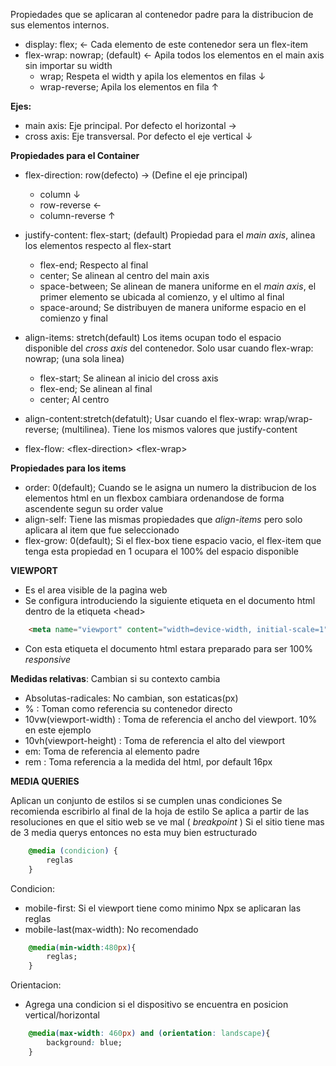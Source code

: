 Propiedades que se aplicaran al contenedor padre para la distribucion de sus elementos internos.
- display: flex;  <- Cada elemento de este contenedor sera un flex-item
- flex-wrap: nowrap; (default)  <- Apila todos los elementos en el main axis sin importar su width
	- wrap; Respeta el width y apila los elementos en filas ↓
	- wrap-reverse; Apila los elementos en fila ↑

**Ejes:**
- main axis: Eje principal. Por defecto el horizontal →
- cross axis: Eje transversal. Por defecto el eje vertical ↓

**Propiedades para el Container**
- flex-direction: row(defecto) → (Define el eje principal)
	- column ↓
	- row-reverse ←
	- column-reverse ↑

- justify-content: flex-start; (default) Propiedad para el *main axis*, alinea los elementos respecto al flex-start
	- flex-end; Respecto al final
	- center; Se alinean al centro del main axis
	- space-between; Se alinean de manera uniforme en el *main axis*, el primer elemento se ubicada al comienzo, y el ultimo al final
	- space-around; Se distribuyen de manera uniforme espacio en el comienzo y final

- align-items: stretch(default) Los items ocupan todo el espacio disponible del *cross axis* del contenedor. Solo usar cuando flex-wrap: nowrap; (una sola linea)
	- flex-start; Se alinean al inicio del cross axis
	- flex-end; Se alinean al final
	- center; Al centro

- align-content:stretch(defatult);  Usar cuando el flex-wrap: wrap/wrap-reverse; (multilinea). Tiene los mismos valores que justify-content

- flex-flow: \<flex-direction> \<flex-wrap>

**Propiedades para los items**
- order: 0(default); Cuando se le asigna un numero la distribucion de los elementos html en un flexbox cambiara ordenandose de forma ascendente segun su order value
- align-self:  Tiene las mismas propiedades que *align-items* pero solo aplicara al item que fue seleccionado
- flex-grow: 0(default); Si el flex-box tiene espacio vacio, el flex-item que tenga esta propiedad en 1 ocupara el 100% del espacio disponible

**VIEWPORT**
- Es el area visible de la pagina web
- Se configura introduciendo la siguiente etiqueta en el documento html dentro de la etiqueta \<head>
```html
	<meta name="viewport" content="width=device-width, initial-scale=1">
```
- Con esta etiqueta el documento html estara preparado para ser 100% *responsive*

**Medidas relativas**: Cambian si su contexto cambia
- Absolutas-radicales: No cambian, son estaticas(px)
- % : Toman como referencia su contenedor directo
- 10vw(viewport-width) : Toma de referencia el ancho del viewport. 10% en este ejemplo
- 10vh(viewport-height) : Toma de referencia el alto del viewport
- em: Toma de referencia al elemento padre
- rem : Toma referencia a la medida del html, por default 16px

**MEDIA QUERIES**

Aplican un conjunto de estilos si se cumplen unas condiciones
Se recomienda escribirlo al final de la hoja de estilo
Se aplica a partir de las resoluciones en que el sitio web se ve mal ( *breakpoint* )
Si el sitio tiene mas de 3 media querys entonces no esta muy bien estructurado

```css
	@media (condicion) {
		reglas
	}
```

Condicion:
- mobile-first: Si el viewport tiene como minimo Npx se aplicaran las reglas
- mobile-last(max-width): No recomendado
```css
	@media(min-width:480px){
		reglas;
	}
```

Orientacion:
- Agrega una condicion si el dispositivo se encuentra en posicion vertical/horizontal
```css
	@media(max-width: 460px) and (orientation: landscape){
		background: blue;
	}
```
